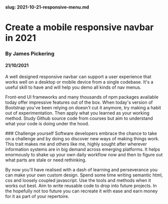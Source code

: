 #### slug: 2021-10-21-responsive-menu.md

# Create a mobile responsive navbar in 2021

### By James Pickering

#### 21/10/2021

A well designed responsive navbar can support a user experience that works well on a desktop or mobile device from a single codebase. It's a useful skill to have and will help you demo all kinds of nav menus.

Front-end UI frameworks and many thousands of npm packages available today offer impressive features out of the box. When today's version of Bootstrap you've been relying on doesn't cut it anymore, try making a habit out of experimentation. Then apply what you learned as your working method. Study Github source code from courses but aim to understand what your code is doing under the hood.

### Challenge yourself
Software developers embrace the chance to take on a challenge and by doing so discover new ways of making things work. This trait makes me and others like me, highly sought after wherever information systems are in big demand across emerging platforms. It helps enormously to shake up your own daily workflow now and then to figure out what parts are stale or need rethinking.

By now you'll have realised with a dash of learning and perseverance you can make your own custom design. Spend some time writing semantic html, css and loosely coupled javascript. Use the tools and methods when it works out best. Aim to write reusable code to drop into future projects. In the hopefully not too future you can recreate it with ease and earn money for it as part of your repertoire.
